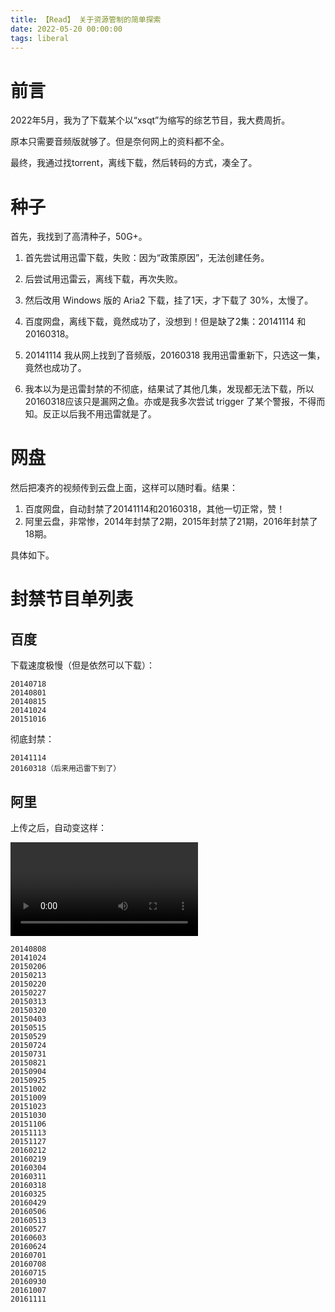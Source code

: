 ```yaml
---
title: 【Read】 关于资源管制的简单探索
date: 2022-05-20 00:00:00
tags: liberal
---
```


# 前言

2022年5月，我为了下载某个以“xsqt”为缩写的综艺节目，我大费周折。

原本只需要音频版就够了。但是奈何网上的资料都不全。

最终，我通过找torrent，离线下载，然后转码的方式，凑全了。

# 种子

首先，我找到了高清种子，50G+。

1. 首先尝试用迅雷下载，失败：因为“政策原因”，无法创建任务。

1. 后尝试用迅雷云，离线下载，再次失败。

1. 然后改用 Windows 版的 Aria2 下载，挂了1天，才下载了 30%，太慢了。

1. 百度网盘，离线下载，竟然成功了，没想到！但是缺了2集：20141114 和20160318。

1. 20141114 我从网上找到了音频版，20160318 我用迅雷重新下，只选这一集，竟然也成功了。

1. 我本以为是迅雷封禁的不彻底，结果试了其他几集，发现都无法下载，所以20160318应该只是漏网之鱼。亦或是我多次尝试 trigger 了某个警报，不得而知。反正以后我不用迅雷就是了。

# 网盘

然后把凑齐的视频传到云盘上面，这样可以随时看。结果：

1. 百度网盘，自动封禁了20141114和20160318，其他一切正常，赞！
1. 阿里云盘，非常惨，2014年封禁了2期，2015年封禁了21期，2016年封禁了18期。

具体如下。

# 封禁节目单列表

## 百度

下载速度极慢（但是依然可以下载）：

    20140718
    20140801
    20140815
    20141024
    20151016

彻底封禁：

    20141114
    20160318（后来用迅雷下到了）

## 阿里

上传之后，自动变这样：

![](/images/%E6%B8%A9%E9%A6%A8%E6%8F%90%E7%A4%BA.avi)

    20140808
    20141024
    20150206
    20150213
    20150220
    20150227
    20150313
    20150320
    20150403
    20150515
    20150529
    20150724
    20150731
    20150821
    20150904
    20150925
    20151002
    20151009
    20151023
    20151030
    20151106
    20151113
    20151127
    20160212
    20160219
    20160304
    20160311
    20160318
    20160325
    20160429
    20160506
    20160513
    20160527
    20160603
    20160624
    20160701
    20160708
    20160715
    20160930
    20161007
    20161111
